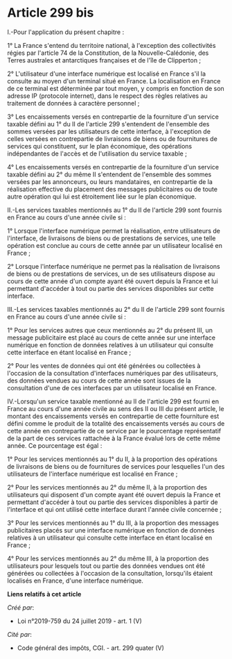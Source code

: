 # Article 299 bis

I.-Pour l'application du présent chapitre :

1° La France s'entend du territoire national, à l'exception des collectivités régies par l'article 74 de la Constitution, de
la Nouvelle-Calédonie, des Terres australes et antarctiques françaises et de l'île de Clipperton ;

2° L'utilisateur d'une interface numérique est localisé en France s'il la consulte au moyen d'un terminal situé en France. La
localisation en France de ce terminal est déterminée par tout moyen, y compris en fonction de son adresse IP (protocole
internet), dans le respect des règles relatives au traitement de données à caractère personnel ;

3° Les encaissements versés en contrepartie de la fourniture d'un service taxable défini au 1° du II de l'article 299
s'entendent de l'ensemble des sommes versées par les utilisateurs de cette interface, à l'exception de celles versées en
contrepartie de livraisons de biens ou de fournitures de services qui constituent, sur le plan économique, des opérations
indépendantes de l'accès et de l'utilisation du service taxable ;

4° Les encaissements versés en contrepartie de la fourniture d'un service taxable défini au 2° du même II s'entendent de
l'ensemble des sommes versées par les annonceurs, ou leurs mandataires, en contrepartie de la réalisation effective du
placement des messages publicitaires ou de toute autre opération qui lui est étroitement liée sur le plan économique.

II.-Les services taxables mentionnés au 1° du II de l'article 299 sont fournis en France au cours d'une année civile si :

1° Lorsque l'interface numérique permet la réalisation, entre utilisateurs de l'interface, de livraisons de biens ou de
prestations de services, une telle opération est conclue au cours de cette année par un utilisateur localisé en France ;

2° Lorsque l'interface numérique ne permet pas la réalisation de livraisons de biens ou de prestations de services, un de ses
utilisateurs dispose au cours de cette année d'un compte ayant été ouvert depuis la France et lui permettant d'accéder à tout
ou partie des services disponibles sur cette interface.

III.-Les services taxables mentionnés au 2° du II de l'article 299 sont fournis en France au cours d'une année civile si :

1° Pour les services autres que ceux mentionnés au 2° du présent III, un message publicitaire est placé au cours de cette
année sur une interface numérique en fonction de données relatives à un utilisateur qui consulte cette interface en étant
localisé en France ;

2° Pour les ventes de données qui ont été générées ou collectées à l'occasion de la consultation d'interfaces numériques par
des utilisateurs, des données vendues au cours de cette année sont issues de la consultation d'une de ces interfaces par un
utilisateur localisé en France.

IV.-Lorsqu'un service taxable mentionné au II de l'article 299 est fourni en France au cours d'une année civile au sens des
II ou III du présent article, le montant des encaissements versés en contrepartie de cette fourniture est défini comme le
produit de la totalité des encaissements versés au cours de cette année en contrepartie de ce service par le pourcentage
représentatif de la part de ces services rattachée à la France évalué lors de cette même année. Ce pourcentage est égal :

1° Pour les services mentionnés au 1° du II, à la proportion des opérations de livraisons de biens ou de fournitures de
services pour lesquelles l'un des utilisateurs de l'interface numérique est localisé en France ;

2° Pour les services mentionnés au 2° du même II, à la proportion des utilisateurs qui disposent d'un compte ayant été ouvert
depuis la France et permettant d'accéder à tout ou partie des services disponibles à partir de l'interface et qui ont utilisé
cette interface durant l'année civile concernée ;

3° Pour les services mentionnés au 1° du III, à la proportion des messages publicitaires placés sur une interface numérique
en fonction de données relatives à un utilisateur qui consulte cette interface en étant localisé en France ;

4° Pour les services mentionnés au 2° du même III, à la proportion des utilisateurs pour lesquels tout ou partie des données
vendues ont été générées ou collectées à l'occasion de la consultation, lorsqu'ils étaient localisés en France, d'une
interface numérique.

**Liens relatifs à cet article**

_Créé par_:

  - Loi n°2019-759 du 24 juillet 2019 - art. 1 (V)

_Cité par_:

  - Code général des impôts, CGI. - art. 299 quater (V)
